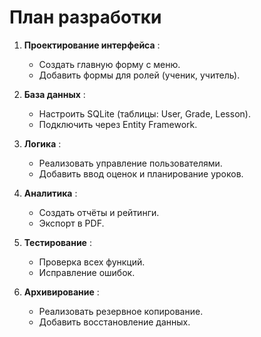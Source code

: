 ﻿# План разработки

1. **Проектирование интерфейса** :  
   - Создать главную форму с меню.  
   - Добавить формы для ролей (ученик, учитель).  

2. **База данных** :  
   - Настроить SQLite (таблицы: User, Grade, Lesson).  
   - Подключить через Entity Framework.  

3. **Логика** :  
   - Реализовать управление пользователями.  
   - Добавить ввод оценок и планирование уроков.  

4. **Аналитика** :  
   - Создать отчёты и рейтинги.  
   - Экспорт в PDF.  

5. **Тестирование** :  
   - Проверка всех функций.  
   - Исправление ошибок.  

6. **Архивирование** :  
   - Реализовать резервное копирование.  
   - Добавить восстановление данных.